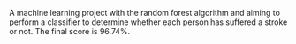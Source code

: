 A machine learning project with the random forest algorithm and aiming to perform a classifier to determine whether each person has suffered a stroke or not. The final score is 96.74%.

